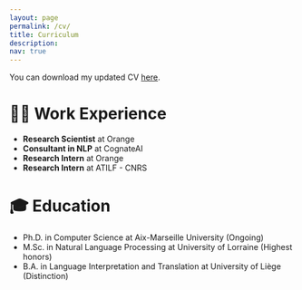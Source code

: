 ```yaml
---
layout: page
permalink: /cv/
title: Curriculum
description: 
nav: true
---
```


You can download my updated CV <a href='/assets/pdf/Leo_Jacqmin_CV.pdf'>here</a>.

<object data="/assets/Leo_Jacqmin_CV.pdf" width="1280px" height="1024px" type='application/pdf'></object>

# 🧑‍💻 Work Experience
- **Research Scientist** at Orange
- **Consultant in NLP** at CognateAI
- **Research Intern** at Orange
- **Research Intern** at ATILF - CNRS

# 🎓 Education
- Ph.D. in Computer Science at Aix-Marseille University (Ongoing)
- M.Sc. in Natural Language Processing at University of Lorraine (Highest honors)
- B.A. in Language Interpretation and Translation at University of Liège (Distinction)


<!--
# 🗃️ Professional Activity
# 🏆 Awards
-->
